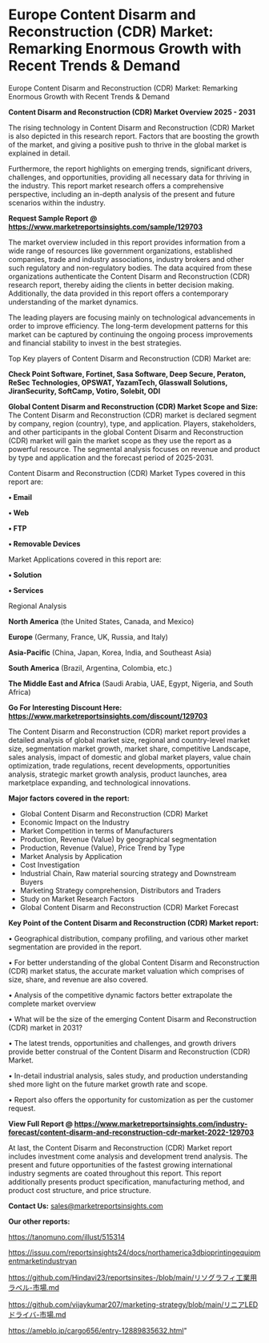# Europe Content Disarm and Reconstruction (CDR) Market: Remarking Enormous Growth with Recent Trends & Demand
 Europe Content Disarm and Reconstruction (CDR) Market: Remarking Enormous Growth with Recent Trends & Demand

<Strong> Content Disarm and Reconstruction (CDR) Market Overview 2025 - 2031</strong>

The rising technology in Content Disarm and Reconstruction (CDR) Market is also depicted in this research report. Factors that are boosting the growth of the market, and giving a positive push to thrive in the global market is explained in detail.

Furthermore, the report highlights on emerging trends, significant drivers, challenges, and opportunities, providing all necessary data for thriving in the industry. This report market research offers a comprehensive perspective, including an in-depth analysis of the present and future scenarios within the industry.

<strong>Request Sample Report @ <a href=https://www.marketreportsinsights.com/sample/129703>https://www.marketreportsinsights.com/sample/129703</a></strong>

The market overview included in this report provides information from a wide range of resources like government organizations, established companies, trade and industry associations, industry brokers and other such regulatory and non-regulatory bodies. The data acquired from these organizations authenticate the Content Disarm and Reconstruction (CDR) research report, thereby aiding the clients in better decision making. Additionally, the data provided in this report offers a contemporary understanding of the market dynamics.

The leading players are focusing mainly on technological advancements in order to improve efficiency. The long-term development patterns for this market can be captured by continuing the ongoing process improvements and financial stability to invest in the best strategies.

Top Key players of Content Disarm and Reconstruction (CDR) Market are:

<strong>Check Point Software, Fortinet, Sasa Software, Deep Secure, Peraton, ReSec Technologies, OPSWAT, YazamTech, Glasswall Solutions, JiranSecurity, SoftCamp, Votiro, Solebit, ODI</strong>

<strong><b>Global Content Disarm and Reconstruction (CDR) Market Scope and Size:</b></strong>
The Content Disarm and Reconstruction (CDR) market is declared segment by company, region (country), type, and application. Players, stakeholders, and other participants in the global Content Disarm and Reconstruction (CDR) market will gain the market scope as they use the report as a powerful resource. The segmental analysis focuses on revenue and product by type and application and the forecast period of 2025-2031.

Content Disarm and Reconstruction (CDR) Market Types covered in this report are:

<strong>• Email

• Web

• FTP

• Removable Devices</strong>

Market Applications covered in this report are:

<strong>• Solution

• Services</strong> 

Regional Analysis

<strong>North America</strong> (the United States, Canada, and Mexico)

<strong>Europe</strong> (Germany, France, UK, Russia, and Italy)

<strong>Asia-Pacific</strong> (China, Japan, Korea, India, and Southeast Asia)

<strong>South America</strong> (Brazil, Argentina, Colombia, etc.)

<strong>The Middle East and Africa</strong> (Saudi Arabia, UAE, Egypt, Nigeria, and South Africa)

<strong>Go For Interesting Discount Here: <a href=https://www.marketreportsinsights.com/discount/129703>https://www.marketreportsinsights.com/discount/129703</a></strong>

The Content Disarm and Reconstruction (CDR) market report provides a detailed analysis of global market size, regional and country-level market size, segmentation market growth, market share, competitive Landscape, sales analysis, impact of domestic and global market players, value chain optimization, trade regulations, recent developments, opportunities analysis, strategic market growth analysis, product launches, area marketplace expanding, and technological innovations.

<strong><b>Major factors covered in the report:</b></strong>
<ul>
  <li>Global Content Disarm and Reconstruction (CDR) Market </li>
  <li>Economic Impact on the Industry</li>
  <li>Market Competition in terms of Manufacturers</li>
  <li>Production, Revenue (Value) by geographical segmentation</li>
  <li>Production, Revenue (Value), Price Trend by Type</li>
  <li>Market Analysis by Application</li>
  <li>Cost Investigation</li>
  <li>Industrial Chain, Raw material sourcing strategy and Downstream Buyers</li>
  <li>Marketing Strategy comprehension, Distributors and Traders</li>
  <li>Study on Market Research Factors</li>
  <li>Global Content Disarm and Reconstruction (CDR) Market Forecast</li>
</ul>

<strong><b>Key Point of the Content Disarm and Reconstruction (CDR) Market report:</b></strong>

• Geographical distribution, company profiling, and various other market segmentation are provided in the report.

• For better understanding of the global Content Disarm and Reconstruction (CDR) market status, the accurate market valuation which comprises of size, share, and revenue are also covered.

• Analysis of the competitive dynamic factors better extrapolate the complete market overview

• What will be the size of the emerging Content Disarm and Reconstruction (CDR) market in 2031?

• The latest trends, opportunities and challenges, and growth drivers provide better construal of the Content Disarm and Reconstruction (CDR) Market.

• In-detail industrial analysis, sales study, and production understanding shed more light on the future market growth rate and scope.

• Report also offers the opportunity for customization as per the customer request.

<strong><b>View Full Report @ <a href=https://www.marketreportsinsights.com/industry-forecast/content-disarm-and-reconstruction-cdr-market-2022-129703>https://www.marketreportsinsights.com/industry-forecast/content-disarm-and-reconstruction-cdr-market-2022-129703</a></b></strong>


At last, the Content Disarm and Reconstruction (CDR) Market report includes investment come analysis and development trend analysis. The present and future opportunities of the fastest growing international industry segments are coated throughout this report. This report additionally presents product specification, manufacturing method, and product cost structure, and price structure.

<strong>Contact Us:</strong>
sales@marketreportsinsights.com

<strong>Our other reports:</strong>

<a href=https://tanomuno.com/illust/515314>https://tanomuno.com/illust/515314</a>

<a href=https://issuu.com/reportsinsights24/docs/northamerica3dbioprintingequipmentmarketindustryan>https://issuu.com/reportsinsights24/docs/northamerica3dbioprintingequipmentmarketindustryan</a>

<a href=https://github.com/Hindavi23/reportsinsites-/blob/main/リソグラフィ工業用ラベル-市場.md>https://github.com/Hindavi23/reportsinsites-/blob/main/リソグラフィ工業用ラベル-市場.md</a>

<a href=https://github.com/vijaykumar207/marketing-strategy/blob/main/リニアLEDドライバ-市場.md>https://github.com/vijaykumar207/marketing-strategy/blob/main/リニアLEDドライバ-市場.md</a>

<a href=https://ameblo.jp/cargo656/entry-12889835632.html>https://ameblo.jp/cargo656/entry-12889835632.html</a>"
